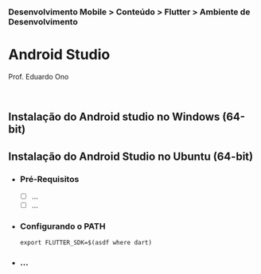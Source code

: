 ### Desenvolvimento Mobile > Conteúdo > Flutter > Ambiente de Desenvolvimento

# Android Studio

Prof. Eduardo Ono

<br>

## Instalação do Android studio no Windows (64-bit)



## Instalação do Android Studio no Ubuntu (64-bit)

  * ### Pré-Requisitos

    * [ ] ...
    * [ ] ...

  * ### Configurando o PATH

    `export FLUTTER_SDK=$(asdf where dart)`

  * ### ...

